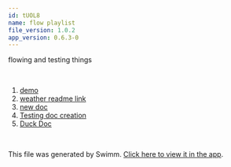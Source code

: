 ```yaml
---
id: tUOL8
name: flow playlist
file_version: 1.0.2
app_version: 0.6.3-0
---
```


<!-- Intro - Do not remove this comment -->
flowing and testing things

<br/>

<!-- Steps - Do not remove this comment -->
1. [demo](https://www.youtube.com/watch?v=FfXIsvDzfF0)
2. [weather readme link](https://raw.githubusercontent.com/AddieCohen/stoke-weather/main/README.md)
3. [new doc](new-doc.2lJHr.sw.md)
4. [Testing doc creation](testing-doc-creation.LTxBk.sw.md)
5. [Duck Doc](https://swimm-web-app.web.app/#/repos/Z2l0aHViJTNBJTNBYWRkaWUtdGVzdGluZyUzQSUzQUFkZGllQ29oZW4=/docs/mV6LX)


<br/>

This file was generated by Swimm. [Click here to view it in the app](https://swimm-web-app.web.app/#/repos/Z2l0aHViJTNBJTNBc3Rva2Utd2VhdGhlciUzQSUzQUFkZGllQ29oZW4=/docs/tUOL8).